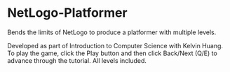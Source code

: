 # NetLogo-Platformer
Bends the limits of NetLogo to produce a platformer with multiple levels.

Developed as part of Introduction to Computer Science with Kelvin Huang. To play the game, click the Play button 
and then click Back/Next (Q/E) to advance through the tutorial. All levels included.
